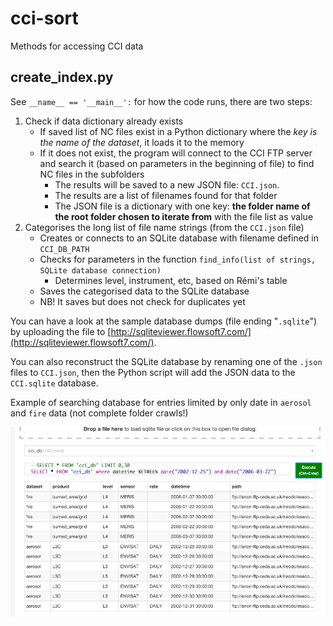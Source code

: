 # cci-sort
Methods for accessing CCI data

## create_index.py
See `__name__ == '__main__':` for how the code runs, there are two steps:

1. Check if data dictionary already exists
    - If saved list of NC files exist in a Python dictionary where the *key is the name of the dataset*, it loads it to the memory
    - If it does not exist, the program will connect to the CCI FTP server and search it (based on parameters in the beginning of file) to find NC files in the subfolders
        - The results will be saved to a new JSON file: `CCI.json`.
        - The results are a list of filenames found for that folder
        - The JSON file is a dictionary with one key: **the folder name of the root folder chosen to iterate from** with the file list as value
2. Categorises the long list of file name strings (from the `CCI.json` file)
    - Creates or connects to an SQLite database with filename defined in `CCI_DB_PATH`
    - Checks for parameters in the function `find_info(list of strings, SQLite database connection)`
        - Determines level, instrument, etc, based on Rémi's table
    - Saves the categorised data to the SQLite database
    - NB! It saves but does not check for duplicates yet

You can have a look at the sample database dumps (file ending "`.sqlite`") by uploading the file to [http://sqliteviewer.flowsoft7.com/](http://sqliteviewer.flowsoft7.com/). 

You can also reconstruct the SQLite database by renaming one of the `.json` files to `CCI.json`, then the Python script will add the JSON data to the `CCI.sqlite` database.

Example of searching database for entries limited by only date in `aerosol` and `fire` data (not complete folder crawls!)

![screenshot of SQLite database search](scshot-151222.png)
